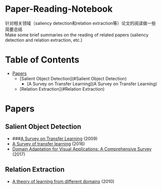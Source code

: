 # Paper-Reading-Notebook
针对相关领域（saliency detection和relation extraction等）论文的阅读做一些简要总结        
Make some brief summaries on the reading of related papers (saliency detection and relation extraction, etc.)     

# Table of Contents

* [Papers](#papers)
  * [Salient Object Detection](#Salient Object Detection)
    * [A Survey on Transfer Learning](A Survey on Transfer Learning)
  * [Relation Extraction](#Relation Extraction)


# Papers

## Salient Object Detection

* ###[A Survey on Transfer Learning](https://www.cse.ust.hk/~qyang/Docs/2009/tkde_transfer_learning.pdf) (2009)
* [A Survey of transfer learning](https://link.springer.com/article/10.1186/s40537-016-0043-6) (2016)
* [Domain Adaptation for Visual Applications: A Comprehensive Survey](https://arxiv.org/pdf/1702.05374.pdf) (2017)

## Relation Extraction

* [A theory of learning from different domains](http://www.alexkulesza.com/pubs/adapt_mlj10.pdf) (2010)


